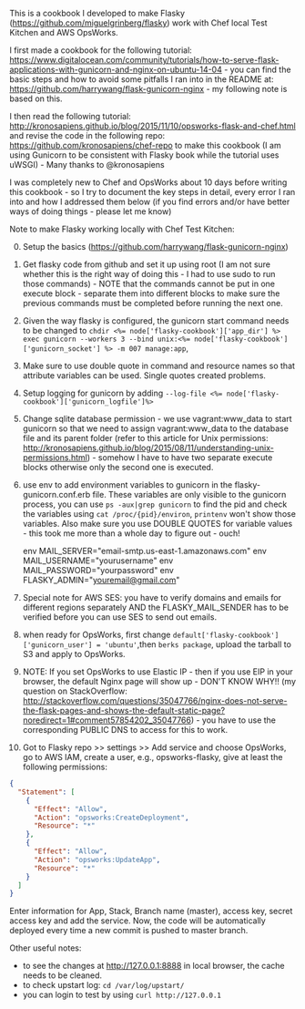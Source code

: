 This is a cookbook I developed to make Flasky (https://github.com/miguelgrinberg/flasky) work with Chef local Test Kitchen and AWS OpsWorks.

I first made a cookbook for the following tutorial: https://www.digitalocean.com/community/tutorials/how-to-serve-flask-applications-with-gunicorn-and-nginx-on-ubuntu-14-04 - you can find the basic steps and how to avoid some pitfalls I ran into in the README at: https://github.com/harrywang/flask-gunicorn-nginx - my following note is based on this.

I then read the following tutorial:  http://kronosapiens.github.io/blog/2015/11/10/opsworks-flask-and-chef.html and revise the code in the following repo: https://github.com/kronosapiens/chef-repo to make this cookbook (I am using Gunicorn to be consistent with Flasky book while the tutorial uses uWSGI) - Many thanks to @kronosapiens

I was completely new to Chef and OpsWorks about 10 days before writing this cookbook - so I try to document the key steps in detail, every error I ran into and how I addressed them below (if you find errors and/or have better ways of doing things - please let me know)

Note to make Flasky working locally with Chef Test Kitchen:

0. Setup the basics (https://github.com/harrywang/flask-gunicorn-nginx)

1. Get flasky code from github and set it up using root (I am not sure whether this is the right way of doing this - I had to use sudo to run those commands) - NOTE that the commands cannot be put in one execute block - separate them into different blocks to make sure the previous commands must be completed before running the next one.

2. Given the way flasky is configured, the gunicorn start command needs to be changed to `chdir <%= node['flasky-cookbook']['app_dir'] %>
exec gunicorn --workers 3 --bind unix:<%= node['flasky-cookbook']['gunicorn_socket'] %> -m 007 manage:app`,

3. Make sure to use double quote in command and resource names so that attribute variables can be used. Single quotes created problems.

4. Setup logging for gunicorn by adding `--log-file <%= node['flasky-cookbook']['gunicorn_logfile']%>`

5. Change sqlite database permission - we use vagrant:www_data to start gunicorn so that we need to assign vagrant:www_data to the database file and its parent folder (refer to this article for Unix permissions: http://kronosapiens.github.io/blog/2015/08/11/understanding-unix-permissions.html) - somehow I have to have two separate execute blocks otherwise only the second one is executed.

6. use env to add environment variables to gunicorn in the flasky-gunicorn.conf.erb file. These variables are only visible to the gunicorn process, you can use `ps -aux|grep gunicorn` to find the pid and check the variables using `cat /proc/{pid}/environ`, `printenv` won't show those variables. Also make sure you use DOUBLE QUOTES for variable values - this took me more than a whole day to figure out - ouch!

    env MAIL_SERVER="email-smtp.us-east-1.amazonaws.com"
    env MAIL_USERNAME="yourusername"
    env MAIL_PASSWORD="yourpassword"
    env FLASKY_ADMIN="youremail@gmail.com"

7. Special note for AWS SES: you have to verify domains and emails for different regions separately AND the FLASKY_MAIL_SENDER has to be verified before you can use SES to send out emails.

8. when ready for OpsWorks, first change `default['flasky-cookbook']['gunicorn_user'] = 'ubuntu'`,then `berks package`, upload the tarball to S3 and apply to OpsWorks.

9. NOTE: If you set OpsWorks to use Elastic IP - then if you use EIP in your browser, the default Nginx page will show up - DON'T KNOW WHY!! (my question on StackOverflow: http://stackoverflow.com/questions/35047766/nginx-does-not-serve-the-flask-pages-and-shows-the-default-static-page?noredirect=1#comment57854202_35047766) - you have to use the corresponding PUBLIC DNS to access for this to work.

10. Got to Flasky repo >> settings >> Add service and choose OpsWorks, go to AWS IAM, create a user, e.g., opsworks-flasky, give at least the following permissions:
```json
{
  "Statement": [
    {
      "Effect": "Allow",
      "Action": "opsworks:CreateDeployment",
      "Resource": "*"
    },
    {
      "Effect": "Allow",
      "Action": "opsworks:UpdateApp",
      "Resource": "*"
    }
  ]
}
```
Enter information for App, Stack, Branch name (master), access key, secret access key and add the service. Now, the code will be automatically deployed every time a new commit is pushed to master branch.

Other useful notes:
- to see the changes at  http://127.0.0.1:8888 in local browser, the cache needs to be cleaned.
- to check upstart log: `cd /var/log/upstart/`
- you can login to test by using `curl http://127.0.0.1`
